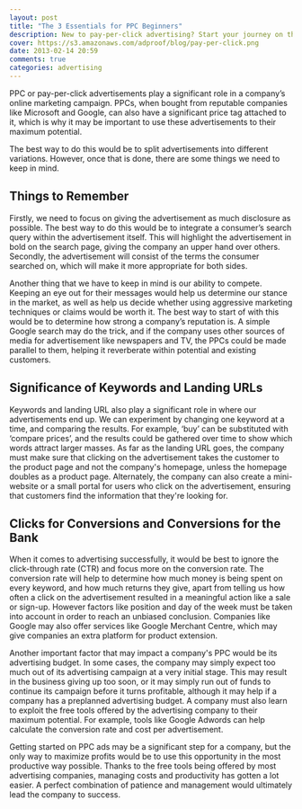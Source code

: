 ```yaml
---
layout: post
title: "The 3 Essentials for PPC Beginners"
description: New to pay-per-click advertising? Start your journey on the right path with these three essentials...
cover: https://s3.amazonaws.com/adproof/blog/pay-per-click.png
date: 2013-02-14 20:59
comments: true
categories: advertising
---
```


PPC or pay-per-click advertisements play a significant role in a company’s online marketing campaign. PPCs, when bought from reputable companies like Microsoft and Google, can also have a significant price tag attached to it, which is why it may be important to use these advertisements to their maximum potential.

<!--more-->

The best way to do this would be to split advertisements into different variations. However, once that is done, there are some things we need to keep in mind.

## Things to Remember

Firstly, we need to focus on giving the advertisement as much disclosure as possible. The best way to do this would be to integrate a consumer’s search query within the advertisement itself. This will highlight the advertisement in bold on the search page, giving the company an upper hand over others. Secondly, the advertisement will consist of the terms the consumer searched on, which will make it more appropriate for both sides.

Another thing that we have to keep in mind is our ability to compete.  Keeping an eye out for their messages would help us determine our stance in the market, as well as help us decide whether using aggressive marketing techniques or claims would be worth it. The best way to start of with this would be to determine how strong a company’s reputation is. A simple Google search may do the trick, and if the company uses other sources of media for advertisement like newspapers and TV, the PPCs could be made parallel to them, helping it reverberate within potential and existing customers.

## Significance of Keywords and Landing URLs

Keywords and landing URL also play a significant role in where our advertisements end up. We can experiment by changing one keyword at a time, and comparing the results. For example, ‘buy’ can be substituted with ‘compare prices’, and the results could be gathered over time to show which words attract larger masses. As far as the landing URL goes, the company must make sure that clicking on the advertisement takes the customer to the product page and not the company's homepage, unless the homepage doubles as a product page. Alternately, the company can also create a mini-website or a small portal for users who click on the advertisement, ensuring that customers find the information that they're looking for.

## Clicks for Conversions and Conversions for the Bank

When it comes to advertising successfully, it would be best to ignore the click-through rate (CTR) and focus more on the conversion rate. The conversion rate will help to determine how much money is being spent on every keyword, and how much returns they give, apart from telling us how often a click on the advertisement resulted in a meaningful action like a sale or sign-up. However factors like position and day of the week must be taken into account in order to reach an unbiased conclusion. Companies like Google may also offer services like Google Merchant Centre, which may give companies an extra platform for product extension.

Another important factor that may impact a company's PPC would be its advertising budget. In some cases, the company may simply expect too much out of its advertising campaign at a very initial stage. This may result in the business giving up too soon, or it may simply run out of funds to continue its campaign before it turns profitable, although it may help if a company has a preplanned advertising budget.  A company must also learn to exploit the free tools offered by the advertising company to their maximum potential. For example, tools like Google Adwords can help calculate the conversion rate and cost per advertisement.

Getting started on PPC ads may be a significant step for a company, but the only way to maximize profits would be to use this opportunity in the most productive way possible. Thanks to the free tools being offered by most advertising companies, managing costs and productivity has gotten a lot easier. A perfect combination of patience and management would ultimately lead the company to success.